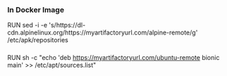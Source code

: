 ### In Docker Image


RUN sed -i -e 's/https:\/\/dl-cdn\.alpinelinux\.org/https:\/\/myartifactoryurl.com\/alpine-remote/g' /etc/apk/repositories


###

RUN sh -c "echo 'deb https://myartifactoryurl.com/ubuntu-remote bionic main' >> /etc/apt/sources.list"
